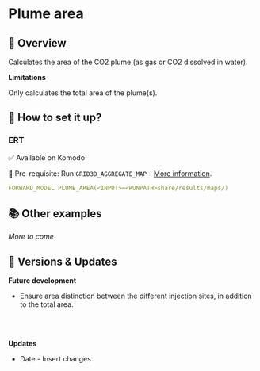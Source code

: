 # Plume area

## 🎯 Overview

Calculates the area of the CO2 plume (as gas or CO2 dissolved in water).

**Limitations**

Only calculates the total area of the plume(s). 



## 📝 How to set it up?

### ERT

✅ Available on Komodo

🔺 Pre-requisite: Run `GRID3D_AGGREGATE_MAP` - [More information](https://fmu-for-ccs.radix.equinor.com/webviz/maps/agg-map/).

``` yaml
FORWARD_MODEL PLUME_AREA(<INPUT>=<RUNPATH>share/results/maps/)
```

## 📚 Other examples

*More to come*

## 🔧 Versions & Updates

**Future development**

- Ensure area distinction between the different injection sites, in addition to the total area. 
<br />
<br />

**Updates**

- Date - Insert changes